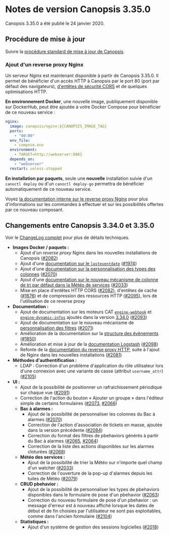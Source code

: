 # Notes de version Canopsis 3.35.0

Canopsis 3.35.0 a été publié le 24 janvier 2020.

## Procédure de mise à jour

Suivre la [procédure standard de mise à jour de Canopsis](../guide-administration/mise-a-jour/index.md).

### Ajout d'un reverse proxy Nginx

Un serveur Nginx est maintenant disponible à partir de Canopsis 3.35.0. Il permet de bénéficier d'un accès HTTP à Canopsis par le port 80 (port par défaut des navigateurs), [d'entêtes de sécurité CORS](https://developer.mozilla.org/fr/docs/Web/HTTP/CORS) et de quelques optimisations HTTP.

**En environnement Docker**, une nouvelle image, publiquement disponible sur DockerHub, peut être ajoutée à votre Docker Compose pour bénéficier de ce nouveau service :

```yaml
nginx:
  image: canopsis/nginx:${CANOPSIS_IMAGE_TAG}
  ports:
    - "80:80"
  env_file:
    - compose.env
  environment:
    - TARGET=http://webserver:8082
  depends_on:
    - "webserver"
  restart: unless-stopped
```

**En installation par paquets**, seule une **nouvelle** installation suivie d'un `canoctl deploy` ou d'un `canoctl deploy-go` permettra de bénéficier automatiquement de ce nouveau service.

Voyez [la documentation interne sur le reverse proxy Nginx](../guide-administration/administration-avancee/reverse-proxy.md) pour plus d'informations sur les commandes à effectuer et sur les possibilités offertes par ce nouveau composant.

## Changements entre Canopsis 3.34.0 et 3.35.0

Voir le [ChangeLog complet](https://git.canopsis.net/canopsis/canopsis/blob/develop/CHANGELOG.md) pour plus de détails techniques.

*  **Images Docker / paquets :**
    *  Ajout d'un *reverse proxy* Nginx dans les nouvelles installations de Canopsis ([#2082](https://git.canopsis.net/canopsis/canopsis/issues/2082))
    *  Ajout d'une [documentation sur le `lasteventdate`](../guide-administration/administration-avancee/parametrage-base-donnees-canopsis.md) ([#1974](https://git.canopsis.net/canopsis/canopsis/issues/1974))
    *  Ajout d'une [documentation sur la personnalisation des types des colonnes](../guide-utilisation/interface/widgets/bac-a-alarmes/personnalisation-des-typages.md) ([#2070](https://git.canopsis.net/canopsis/canopsis/issues/2070))
    *  Ajout d'une [documentation sur le nouveau mécanisme de colonne de tri par défaut dans la Météo de services](../guide-utilisation/interface/widgets/meteo-des-services/index.md) ([#2033](https://git.canopsis.net/canopsis/canopsis/issues/2033))
    *  Mise en place d'entêtes HTTP CORS ([#2082](https://git.canopsis.net/canopsis/canopsis/issues/2082)), d'entêtes de cache ([#1676](https://git.canopsis.net/canopsis/canopsis/issues/1676)) et de compression des ressources HTTP ([#2095](https://git.canopsis.net/canopsis/canopsis/issues/2095)), lors de l'utilisation de ce reverse proxy
*  **Documentation :**
    *  Ajout de documentation sur les moteurs CAT [`engine-webhook`](../guide-administration/moteurs/moteur-webhook.md) et [`engine-dynamic-infos`](../guide-administration/moteurs/moteur-dynamic-infos.md) ajoutés dans la version [3.34.0](3.34.0.md) ([#2093](https://git.canopsis.net/canopsis/canopsis/issues/2093))
    *  Ajout de documentation sur le nouveau mécanisme de [personnalisation des filtres](../guide-utilisation/interface/filtres/personnalisation_filtres.md) ([#2071](https://git.canopsis.net/canopsis/canopsis/issues/2071))
    *  Amélioration de la documentation sur la [structure des évènements](../guide-developpement/struct-event.md) ([#1850](https://git.canopsis.net/canopsis/canopsis/issues/1850))
    *  Amélioration et mise à jour de la [documentation Logstash](../interconnexions/Transport/Logstash.md) ([#2098](https://git.canopsis.net/canopsis/canopsis/issues/2098))
    *  Refonte de la [documentation du reverse proxy HTTP](../guide-administration/administration-avancee/reverse-proxy.md), suite à l'ajout de Nginx dans les nouvelles installations ([#2081](https://git.canopsis.net/canopsis/canopsis/issues/2081))
*  **Méthodes d'authentification :**
    *  LDAP : Correction d'un problème d'application du rôle utilisateur lors d'une connexion avec une variante de casse (attribut `username_attr`) ([#2105](https://git.canopsis.net/canopsis/canopsis/issues/2105))
*  **UI :**
    *  Ajout de la possibilité de positionner un rafraichissement périodique sur chaque vue ([#2091](https://git.canopsis.net/canopsis/canopsis/issues/2091))
    *  Correction de l'action du bouton « Ajouter un groupe » dans l'éditeur simple de certains formulaires ([#2073](https://git.canopsis.net/canopsis/canopsis/issues/2073), [#2066](https://git.canopsis.net/canopsis/canopsis/issues/2066))
    *  **Bac à alarmes :**
       *  Ajout de la possibilité de personnaliser les colonnes du Bac à alarmes ([#2070](https://git.canopsis.net/canopsis/canopsis/issues/2070))
       *  Correction de l'action d'association de tickets en masse, ajoutée dans la version précédente ([#2084](https://git.canopsis.net/canopsis/canopsis/issues/2084))
       *  Correction du format des filtres de pbehaviors générés à partir du Bac à alarmes ([#2065](https://git.canopsis.net/canopsis/canopsis/issues/2065), [#2064](https://git.canopsis.net/canopsis/canopsis/issues/2064))
       *  Correction de la liste des actions disponibles sur les alarmes cloturées ([#2068](https://git.canopsis.net/canopsis/canopsis/issues/2068))
    *  **Météo des services :**
       *  Ajout de la possibilité de trier la Météo sur n'importe quel champ d'un watcher ([#2033](https://git.canopsis.net/canopsis/canopsis/issues/2033))
       *  Correction de l'ouverture de la pop-up d'alarmes depuis les tuiles de Météo ([#2079](https://git.canopsis.net/canopsis/canopsis/issues/2079))
    *  **CRUD pbehavior :**
        *  Ajout de la possibilité de personnaliser les types de pbehaviors disponibles dans le formulaire de pose d'un pbehavior ([#2063](https://git.canopsis.net/canopsis/canopsis/issues/2063))
        *  Correction du nouveau formulaire de pose d'un pbehavior : un message d'erreur est à nouveau affiché lorsque les dates de début et de fin choisies par l'utilisateur ne sont pas exploitables, comme dans l'ancien formulaire ([#2104](https://git.canopsis.net/canopsis/canopsis/issues/2104))
    *  **Statistiques :**
        *  Ajout d'un système de gestion des sessions logicielles ([#2018](https://git.canopsis.net/canopsis/canopsis/issues/2018))
